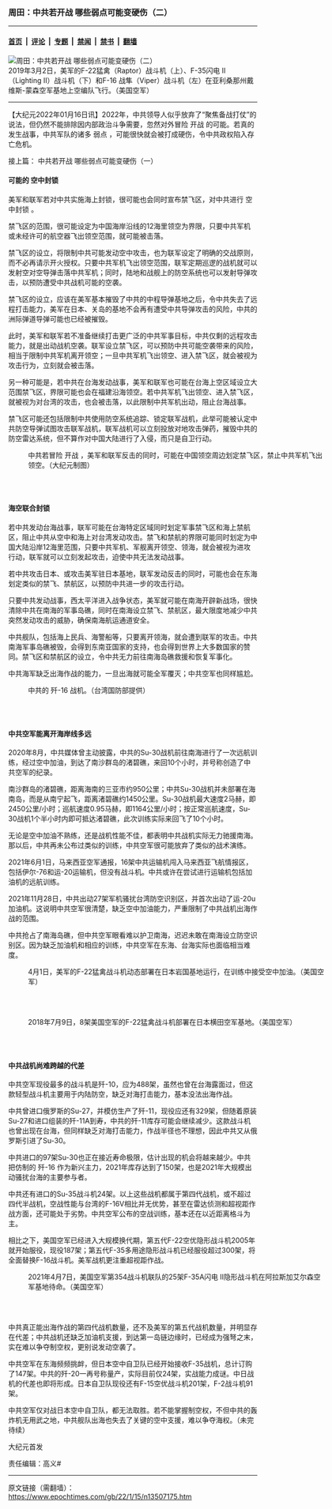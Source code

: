 ### 周田：中共若开战 哪些弱点可能变硬伤（二）

---

#### [首页](../../../..?n13507175) &nbsp;|&nbsp; [评论](../../../../../epoch-comment?n13507175) &nbsp;|&nbsp; [专题](../../../../../epoch-special?n13507175) &nbsp;|&nbsp; [禁闻](../../../../../epoch-news?n13507175) &nbsp;|&nbsp; [禁书](../../../../../books?n13507175) &nbsp;|&nbsp; [翻墙](https://github.com/gfw-breaker/nogfw/blob/master/README.md?n13507175)


<div><img alt="周田：中共若开战 哪些弱点可能变硬伤（二）" class="attachment-djy_600_400 size-djy_600_400 wp-post-image" src="https://i.epochtimes.com/assets/uploads/2022/01/id13507176-190302-F-SX095-910-600x400.jpg"/>
<div class="caption">
 2019年3月2日，美军的F-22猛禽（Raptor）战斗机（上）、F-35闪电 II（Lighting II）战斗机（下）和F-16 战隼（Viper）战斗机（左）在亚利桑那州戴维斯-蒙森空军基地上空编队飞行。（美国空军）
</div></div><hr/><div class="post_content" id="artbody" itemprop="articleBody">
 <!-- article content begin -->
 <p>
  【大纪元2022年01月16日讯】2022年，中共领导人似乎放弃了“聚焦备战打仗”的说法，但仍然不能排除因内部政治斗争需要，忽然对外冒险
  <ok href="https://www.epochtimes.com/gb/tag/%E5%BC%80%E6%88%98.html">
   开战
  </ok>
  的可能。若真的发生战事，中共军队的诸多
  <ok href="https://www.epochtimes.com/gb/tag/%E5%BC%B1%E7%82%B9.html">
   弱点
  </ok>
  ，可能很快就会被打成硬伤，令中共政权陷入存亡危机。
 </p>
 <p>
  接上篇：
  <ok href="https://www.epochtimes.com/gb/22/1/8/n13491030.htm">
   中共若开战 哪些弱点可能变硬伤（一）
  </ok>
 </p>
 <h4>
  <strong>
   可能的
   <ok href="https://www.epochtimes.com/gb/tag/%E7%A9%BA%E4%B8%AD%E5%B0%81%E9%94%81.html">
    空中封锁
   </ok>
  </strong>
 </h4>
 <p>
  美军和联军若对中共实施海上封锁，很可能也会同时宣布禁飞区，对中共进行
  <ok href="https://www.epochtimes.com/gb/tag/%E7%A9%BA%E4%B8%AD%E5%B0%81%E9%94%81.html">
   空中封锁
  </ok>
  。
 </p>
 <p>
  禁飞区的范围，很可能设定为中国海岸沿线的12海里领空为界限，只要中共军机或未经许可的航空器飞出领空范围，就可能被击落。
 </p>
 <p>
  禁飞区的设立，将限制中共可能发动空中攻击，也为联军设定了明确的交战原则，而不必再请示开火授权。只要中共军机飞出领空范围，联军定期巡逻的战机就可以发射空对空导弹击落中共军机；同时，陆地和战舰上的防空系统也可以发射导弹攻击，以预防遭受中共战机可能的空袭。
 </p>
 <p>
  禁飞区的设立，应该在美军基本摧毁了中共的中程导弹基地之后，令中共失去了远程打击能力，美军在日本、关岛的基地不会再有遭受中共导弹攻击的风险，中共的洲际弹道导弹可能也已经被摧毁。
 </p>
 <p>
  此时，美军和联军若不准备继续打击更广泛的中共军事目标，中共仅剩的远程攻击能力，就是出动战机空袭。联军设立禁飞区，可以预防中共可能空袭带来的风险，相当于限制中共军机离开领空；一旦中共军机飞出领空、进入禁飞区，就会被视为攻击行为，立刻就会被击落。
 </p>
 <p>
  另一种可能是，若中共在台海发动战事，美军和联军也可能在台海上空区域设立大范围禁飞区，界限可能也会在福建沿海领空。若中共军机飞出领空、进入禁飞区，就被视为对台湾的攻击，也会被击落，以此限制中共军机出动，阻止台海战事。
 </p>
 <p>
  禁飞区可能还包括限制中共使用防空系统追踪、锁定联军战机，此举可能被认定中共防空导弹试图攻击联军战机，联军战机可以立刻投放对地攻击弹药，摧毁中共的防空雷达系统，但不算作对中国大陆进行了入侵，而只是自卫行动。
 </p>
 <figure aria-describedby="caption-attachment-13507178" class="wp-caption aligncenter" id="attachment_13507178" style="width: 600px">
  <ok href="https://i.epochtimes.com/assets/uploads/2022/01/id13507178-No-fly-zone_China-around.jpg" target="_blank">
   <img alt="" class="size-large wp-image-13507178" src="https://i.epochtimes.com/assets/uploads/2022/01/id13507178-No-fly-zone_China-around-600x399.jpg"/>
  </ok>
  <br/><figcaption class="wp-caption-text" id="caption-attachment-13507178">
   中共若冒险
   <ok href="https://www.epochtimes.com/gb/tag/%E5%BC%80%E6%88%98.html">
    开战
   </ok>
   ，美军和联军反击的同时，可能在中国领空周边划定禁飞区，禁止中共军机飞出领空。（大纪元制图）
  </figcaption><br/>
 </figure><br/>
 <h4>
  <strong>
   海空联合封锁
  </strong>
 </h4>
 <p>
  若中共发动台海战事，联军可能在台海特定区域同时划定军事禁飞区和海上禁航区，阻止中共从空中和海上对台湾发动攻击。禁飞和禁航的界限可能同时划定为中国大陆沿岸12海里范围，只要中共军机、军舰离开领空、领海，就会被视为进攻行动，联军就可以立刻发起攻击，迫使中共无法发动战事。
 </p>
 <p>
  若中共攻击日本、或攻击美军驻日本基地，联军发动反击的同时，可能也会在东海划定类似的禁飞、禁航区，以预防中共进一步的攻击行动。
 </p>
 <p>
  只要中共发动战事，西太平洋进入战争状态，美军就可能在南海开辟新战场，很快清除中共在南海的军事岛礁，同时在南海设立禁飞、禁航区，最大限度地减少中共突然发动攻击的威胁，确保南海航运通道安全。
 </p>
 <p>
  中共舰队，包括海上民兵、海警船等，只要离开领海，就会遭到联军的攻击。中共南海军事岛礁被毁，会得到东南亚国家的支持，也会得到世界上大多数国家的赞同。禁飞区和禁航区的设立，令中共无力前往南海岛礁救援和恢复军事化。
 </p>
 <p>
  中共海军缺乏出海作战的能力，一旦出海就可能全军覆灭；中共空军也同样尴尬。
 </p>
 <figure aria-describedby="caption-attachment-13283283" class="wp-caption aligncenter" id="attachment_13283283" style="width: 600px">
  <ok href="https://i.epochtimes.com/assets/uploads/2021/10/id13283283-520418.png" target="_blank">
   <img alt="" class="size-large wp-image-13283283" src="https://i.epochtimes.com/assets/uploads/2021/10/id13283283-520418-600x337.png"/>
  </ok>
  <br/><figcaption class="wp-caption-text" id="caption-attachment-13283283">
   中共的
   <ok href="https://www.epochtimes.com/gb/tag/%E6%AD%BC-16.html">
    歼-16
   </ok>
   战机。（台湾国防部提供）
  </figcaption><br/>
 </figure><br/>
 <h4>
  <strong>
   中共空军能离开海岸线多远
  </strong>
 </h4>
 <p>
  2020年8月，中共媒体曾主动披露，中共的Su-30战机前往南海进行了一次远航训练，经过空中加油，到达了南沙群岛的渚碧礁，来回10个小时，并号称创造了中共空军的纪录。
 </p>
 <p>
  南沙群岛的渚碧礁，距离海南的三亚市约950公里；中共Su-30战机并未部署在海南岛，而是从南宁起飞，距离渚碧礁约1450公里。Su-30战机最大速度2马赫，即2450公里/小时；巡航速度0.95马赫，即1164公里/小时；按正常巡航速度，Su-30战机1个半小时内即可抵达渚碧礁，此次训练实际来回飞了10个小时。
 </p>
 <p>
  无论是空中加油不熟练，还是战机性能不佳，都表明中共战机实际无力驰援南海。那以后，中共再未公布过类似的训练，中共空军很可能放弃了类似的战术演练。
 </p>
 <p>
  2021年6月1日，马来西亚空军通报，16架中共运输机闯入马来西亚飞航情报区，包括伊尔-76和运-20运输机，但没有战斗机。中共或许在尝试进行运输机包括加油机的远航训练。
 </p>
 <p>
  2021年11月28日，中共出动27架军机骚扰台湾防空识别区，并首次出动了运-20u加油机。这说明中共空军很清楚，缺乏空中加油能力，严重限制了中共战机出海作战的范围。
 </p>
 <p>
  中共抢占了南海岛礁，但中共空军眼看难以护卫南海，迟迟未敢在南海设立防空识别区。因为缺乏加油机和相应的训练，中共空军在东海、台海实际也面临相当难度。
 </p>
 <figure aria-describedby="caption-attachment-13471150" class="wp-caption aligncenter" id="attachment_13471150" style="width: 600px">
  <ok href="https://i.epochtimes.com/assets/uploads/2021/12/id13471150-210401-F-GO302-0046.jpg" target="_blank">
   <img alt="" class="size-large wp-image-13471150" src="https://i.epochtimes.com/assets/uploads/2021/12/id13471150-210401-F-GO302-0046-600x400.jpg"/>
  </ok>
  <br/><figcaption class="wp-caption-text" id="caption-attachment-13471150">
   4月1日，美军的F-22猛禽战斗机动态部署在日本岩国基地运行，在训练中接受空中加油。（美国空军）
  </figcaption><br/>
 </figure><br/>
 <figure aria-describedby="caption-attachment-13507185" class="wp-caption aligncenter" id="attachment_13507185" style="width: 600px">
  <ok href="https://i.epochtimes.com/assets/uploads/2022/01/id13507185-39788630223_e8939c031e_k.jpg" target="_blank">
   <img alt="" class="size-large wp-image-13507185" src="https://i.epochtimes.com/assets/uploads/2022/01/id13507185-39788630223_e8939c031e_k-600x400.jpg"/>
  </ok>
  <br/><figcaption class="wp-caption-text" id="caption-attachment-13507185">
   2018年7月9日，8架美国空军的F-22猛禽战斗机部署在日本横田空军基地。（美国空军）
  </figcaption><br/>
 </figure><br/>
 <h4>
  <strong>
   中共战机尚难跨越的代差
  </strong>
 </h4>
 <p>
  中共空军现役最多的战斗机是歼-10，应为488架，虽然也曾在台海露面过，但这款轻型战斗机主要用于内陆防空，缺乏对海打击能力，基本没法出海作战。
 </p>
 <p>
  中共曾进口俄罗斯的Su-27，并模仿生产了歼-11，现役应还有329架，但随着原装Su-27和进口组装的歼-11A到寿，中共的歼-11库存可能会继续减少。这款战斗机也曾出现在台海，但同样缺乏对海打击能力，作战半径也不理想，因此中共又从俄罗斯引进了Su-30。
 </p>
 <p>
  中共进口的97架Su-30也正在接近寿命极限，估计出现的机会将越来越少。中共把仿制的
  <ok href="https://www.epochtimes.com/gb/tag/%E6%AD%BC-16.html">
   歼-16
  </ok>
  作为新兴主力，2021年库存达到了150架，也是2021年大规模出动骚扰台海的主要参与者。
 </p>
 <p>
  中共还有进口的Su-35战斗机24架。以上这些战机都属于第四代战机，或不超过四代半战机，空战性能与台湾的F-16V相比并无优势，甚至在雷达侦测和超视距作战方面，还可能处于劣势。中共空军公布的空战训练，基本还在以近距离格斗为主。
 </p>
 <p>
  相比之下，美国空军已经进入大规模换代期，第五代F-22空优隐形战斗机2005年就开始服役，现役187架；第五代F-35多用途隐形战斗机已经服役超过300架，将全面替换F-16战斗机。美军战机更注重超视距作战。
 </p>
 <figure aria-describedby="caption-attachment-13033734" class="wp-caption aligncenter" id="attachment_13033734" style="width: 600px">
  <ok href="https://i.epochtimes.com/assets/uploads/2021/06/id13033734-51112044039_d3ef88beef_k.jpg" target="_blank">
   <img alt="" class="size-large wp-image-13033734" src="https://i.epochtimes.com/assets/uploads/2021/06/id13033734-51112044039_d3ef88beef_k-600x294.jpg"/>
  </ok>
  <br/><figcaption class="wp-caption-text" id="caption-attachment-13033734">
   2021年4月7日，美国空军第354战斗机联队的25架F-35A闪电 II隐形战斗机在阿拉斯加艾尔森空军基地待命。（美国空军）
  </figcaption><br/>
 </figure><br/>
 <p>
  中共真正能出海作战的第四代战机数量，还不及美军的第五代战机数量，并明显存在代差；中共战机还缺乏加油机支援，到达第一岛链边缘时，已经成为强弩之末，实在难以争夺制空权，更别说发动空袭了。
 </p>
 <p>
  中共空军在东海频频挑衅，但日本空中自卫队已经开始接收F-35战机，总计订购了147架。中共的歼-20一再号称量产，实际目前仅24架，实战能力成谜。中日战机的代差也即将形成。日本自卫队现役还有F-15空优战斗机201架，F-2战斗机91架。
 </p>
 <p>
  中共空军仅对战日本空中自卫队，都无法取胜。若不能掌握制空权，不但中共的轰炸机无用武之地，中共舰队出海也失去了关键的空中支援，难以争夺海权。（未完待续）
 </p>
 <p>
  大纪元首发
 </p>
 <p>
  责任编辑：高义#
 </p>
 <!-- article content end -->
 <div id="below_article_ad">
 </div>
</div>


---

原文链接（需翻墙）：https://www.epochtimes.com/gb/22/1/15/n13507175.htm